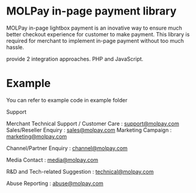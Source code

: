 # MOLPay in-page payment library

MOLPay in-page lightbox payment is an inovative way to ensure much better checkout experience for customer to make payment.
This library is required for merchant to implement in-page payment without too much hassle.

 provide 2 integration approaches. PHP and JavaScript.
 
 # Example

You can refer to example code in example folder

Support

Merchant Technical Support / Customer Care : support@molpay.com <br>
Sales/Reseller Enquiry : sales@molpay.com 
Marketing Campaign : marketing@molpay.com 

Channel/Partner Enquiry : channel@molpay.com 

Media Contact : media@molpay.com 

R&D and Tech-related Suggestion : technical@molpay.com 

Abuse Reporting : abuse@molpay.com
